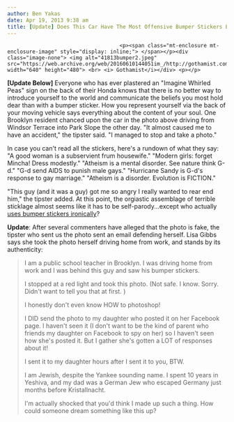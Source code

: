 ```yaml
---
author: Ben Yakas
date: Apr 19, 2013 9:38 am
title: [Update] Does This Car Have The Most Offensive Bumper Stickers Ever?
---
```


	
										<p><span class="mt-enclosure mt-enclosure-image" style="display: inline;"> </span></p><div class="image-none"> <img alt="41813bumper2.jpeg" src="https://web.archive.org/web/20160610144051im_/http://gothamist.com/attachments/byakas/41813bumper2.jpeg" width="640" height="480"> <br> <i> Gothamist</i></div> <p></p>

<p><strong>[Update Below]</strong> Everyone who has ever plastered an &quot;Imagine Whirled Peas&quot; sign on the back of their Honda knows that there is no better way to introduce yourself to the world and communicate the beliefs you most hold dear than with a bumper sticker. How you represent yourself via the back of your moving vehicle says everything about the content of your soul. One Brooklyn resident chanced upon the car in the photo above driving from Windsor Terrace into Park Slope the other day. &quot;It almost caused me to have an accident,&quot; the tipster said. &quot;I managed to stop and take a photo.&quot;</p>

<p>In case you can&apos;t read all the stickers, here&apos;s a rundown of what they say: &quot;A good woman is a subservient frum housewife.&quot; &quot;Modern girls: forget Mincha! Dress modestly.&quot; &quot;Atheism is a mental disorder. See nature think G-d.&quot; &quot;G-d send AIDS to punish male gays.&quot; &quot;Hurricane Sandy is G-d&apos;s response to gay marriage.&quot; &quot;Atheism is a disorder. Evolution is FICTION.&quot;</p>

<p>&quot;This guy (and it was a guy) got me so angry I really wanted to rear end him,&quot; the tipster added. At this point, the orgiastic assemblage of terrible sticklage almost seems like it has to be self-parody...except who actually <a href="https://web.archive.org/web/20160610144051/https://www.google.com/search?q=bumper+stickers+ironic&amp;aq=f&amp;oq=bumper+stickers+ironic&amp;aqs=chrome.0.57j60j0l2j60.2233j0&amp;sourceid=chrome&amp;ie=UTF-8">uses bumper stickers ironically</a>?</p>

<p><strong>Update</strong>: After several commenters have alleged that the photo is fake, the tipster who sent us the photo sent an email defending herself. Lisa Gibbs says she took the photo herself driving home from work, and stands by its authenticity:</p>

<blockquote>I am a public school teacher in Brooklyn. I was driving home from work and I was behind this guy and saw his bumper stickers. 

<p>I stopped at a red light and took this photo. (Not safe. I know. Sorry. Didn&apos;t want to tell you that at first. )</p>

<p>I honestly don&apos;t even know HOW to photoshop! </p>

<p>I DID send the photo to my daughter who posted it on her Facebook page. I haven&apos;t seen it (I don&apos;t want to be the kind of parent who friends my daughter on Facebook to spy on her) so I haven&apos;t seen how she&apos;s posted it. But I gather she&apos;s gotten a LOT of responses about it!</p>

<p>I sent it to my daughter hours after I sent it to you, BTW. </p>

<p>I am Jewish, despite the Yankee sounding name. I spent 10 years in Yeshiva, and my dad was a German Jew who escaped Germany just months before Kristallnacht.</p>

<p>I&apos;m actually shocked that you&apos;d think I made up such a thing. How could someone dream something like this up?</p></blockquote><p></p>					
										
									
				